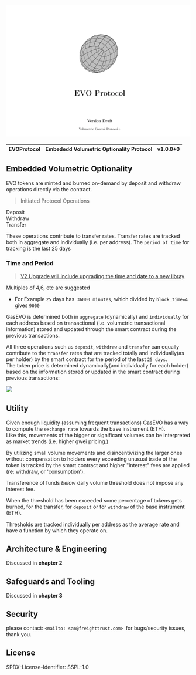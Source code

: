 <br>


<img src="cover_img.png">
<br>


| EVOProtocol | Embededd Volumetric Optionality Protocol | v1.0.0+0 |
| ----------- | ---------------------------------------- | ----- |


## Embedded Volumetric Optionality

EVO tokens are minted and burned on-demand by deposit and withdraw operations directly via the contract.

> Initiated Protocol Operations

Deposit <br>
Withdraw <br>
Transfer <br>

These operations contribute to transfer rates. 
Transfer rates are tracked both in aggregate and individually (i.e. per address).
The `period of time` for tracking is the last 25 days

### Time and Period 

> [V2 Upgrade will include upgrading the time and date to a new libray](https://github.com/bokkypoobah/BokkyPooBahsDateTimeLibrary)

Multiples of 4,6, etc are suggested 

* For Example
    `25` days has` 36000 minutes`, which divided by `block_time=4` gives `9000`

GasEVO is determined both in `aggregate` (dynamically) and `individually` for each address based on transactional (i.e. volumetric transactional information) stored and updated through the smart contract during the previous transactions.
 <br>

All three operations such as `deposit`, `withdraw` and `transfer` can equally contribute to the `transfer` rates that are tracked totally and individually(as per holder) by the smart contract for the period of the last `25 days`.  <br>
The token price is determined dynamically(and individually for each holder) based on the information stored or updated in the smart contract during previous transactions:


![](https://raw.githubusercontent.com/gist/sambacha/2cd97b61b0a29dd18f0d12fb0029ee73/raw/67c4785230a544558263beb4ede534ad2b3a0bc4/equation.svg)


## Utility

Given enough liquidity (assuming frequent transactions) GasEVO has a way to compute the `exchange rate` towards the base instrument (ETH). <br>
Like this, movements of the bigger or significant volumes can be interpreted as market trends (i.e. higher gwei pricing.) <br>

By utilizing small volume movements and disincentivizing the larger ones without compensation to holders every exceeding unusual trade of the token is tracked by the smart contract and higher "interest" fees are applied (re: withdraw, or 'consumption').

Transference of funds _below_ daily volume threshold does not impose any interest fee. <br>

When the threshold has been exceeded some percentage of tokens gets burned, for the transfer, for `deposit` or for `withdraw` of the base instrument (ETH). <br>

Thresholds are tracked individually per address as the average rate and have a function by which they operate on. <br>

## Architecture & Engineering 

Discussed in **chapter 2**

## Safeguards and Tooling

Discussed in **chapter 3**

## Security

please contact: `<mailto: sam@freighttrust.com> `for bugs/security issues, thank you.

## License

SPDX-License-Identifier: SSPL-1.0